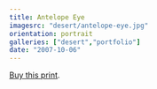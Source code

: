 ```yaml
---
title: Antelope Eye
imagesrc: "desert/antelope-eye.jpg"
orientation: portrait
galleries: ["desert","portfolio"]
date: "2007-10-06"
---
```


[Buy this print](https://weshargrovephotography.square.site/product/antelope-eye/23).
